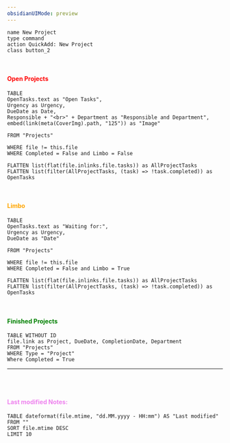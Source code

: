 ```yaml
---
obsidianUIMode: preview
---
```


```button
name New Project
type command
action QuickAdd: New Project
class button_2
```

<br>

#### <font color="red"> Open Projects </font>
```dataview
TABLE  
OpenTasks.text as "Open Tasks", 
Urgency as Urgency, 
DueDate as Date,
Responsible + "<br>" + Department as "Responsible and Department",
embed(link(meta(CoverImg).path, "125")) as "Image"

FROM "Projects"

WHERE file != this.file
WHERE Completed = False and Limbo = False 

FLATTEN list(flat(file.inlinks.file.tasks)) as AllProjectTasks
FLATTEN list(filter(AllProjectTasks, (task) => !task.completed)) as OpenTasks
```


<BR>

#### <font color="orange"> Limbo </font>
```dataview
TABLE  
OpenTasks.text as "Waiting for:", 
Urgency as Urgency, 
DueDate as "Date"

FROM "Projects"

WHERE file != this.file
WHERE Completed = False and Limbo = True 

FLATTEN list(flat(file.inlinks.file.tasks)) as AllProjectTasks
FLATTEN list(filter(AllProjectTasks, (task) => !task.completed)) as OpenTasks
```


<BR>

#### <font color="green"> Finished Projects </font>

```dataview
TABLE WITHOUT ID
file.link as Project, DueDate, CompletionDate, Department
FROM "Projects"
WHERE Type = "Project" 
Where Completed = True
```


---
<br>
<br>

#### <font color="violet"> Last modified Notes:</font>


```dataview
TABLE dateformat(file.mtime, "dd.MM.yyyy - HH:mm") AS "Last modified"
FROM ""
SORT file.mtime DESC
LIMIT 10
```


